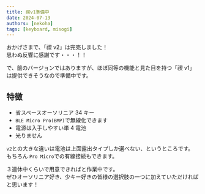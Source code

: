 ```yaml
---
title: 禊v1準備中
date: 2024-07-13
authors: [nekoha]
tags: [keyboard, misogi]
---
```


おかげさまで、「禊 v2」は完売しました！  
思わぬ反響に感謝です・・・！！

で、前のバージョンではありますが、ほぼ同等の機能と見た目を持つ「禊 v1」は提供できそうなので準備中です。

## 特徴

- 省スペースオーソリニア 34 キー
- `BLE Micro Pro(BMP)`で無線化できます
- 電源は入手しやすい単 4 電池
- 光りません

`v2`との大きな違いは電池は上面露出タイプしか選べない、というところです。  
もちろん `Pro Micro`での有線接続もできます。

３連休中くらいで用意できればと作業中です。  
ぜひオーソリニア好き、少キー好きの皆様の選択肢の一つに加えていただければと思います！
